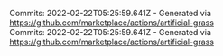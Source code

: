 Commits: 2022-02-22T05:25:59.641Z - Generated via https://github.com/marketplace/actions/artificial-grass
<br>
Commits: 2022-02-22T05:25:59.641Z - Generated via https://github.com/marketplace/actions/artificial-grass
<br>
